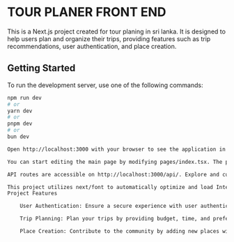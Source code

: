 # TOUR PLANER FRONT END

This is a Next.js project created for tour planing in sri lanka. It is designed to help users plan and organize their trips, providing features such as trip recommendations, user authentication, and place creation.

## Getting Started

To run the development server, use one of the following commands:

```bash
npm run dev
# or
yarn dev
# or
pnpm dev
# or
bun dev

Open http://localhost:3000 with your browser to see the application in action.

You can start editing the main page by modifying pages/index.tsx. The page auto-updates as you make changes.

API routes are accessible on http://localhost:3000/api/. Explore and customize these routes in the pages/api/ directory.

This project utilizes next/font to automatically optimize and load Inter, a custom Google Font.
Project Features

    User Authentication: Ensure a secure experience with user authentication. Users need to log in before accessing certain features.

    Trip Planning: Plan your trips by providing budget, time, and preferences. Get recommendations based on your criteria.

    Place Creation: Contribute to the community by adding new places with details such as name, visiting cost, time, rating, and category.